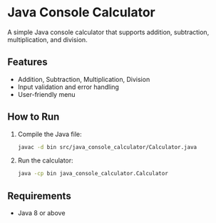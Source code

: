 # Java Console Calculator

A simple Java console calculator that supports addition, subtraction, multiplication, and division.

## Features

- Addition, Subtraction, Multiplication, Division
- Input validation and error handling
- User-friendly menu

## How to Run

1. Compile the Java file:

   ```sh
   javac -d bin src/java_console_calculator/Calculator.java
   ```

2. Run the calculator:

   ```sh
   java -cp bin java_console_calculator.Calculator
   ```

## Requirements

- Java 8 or above


